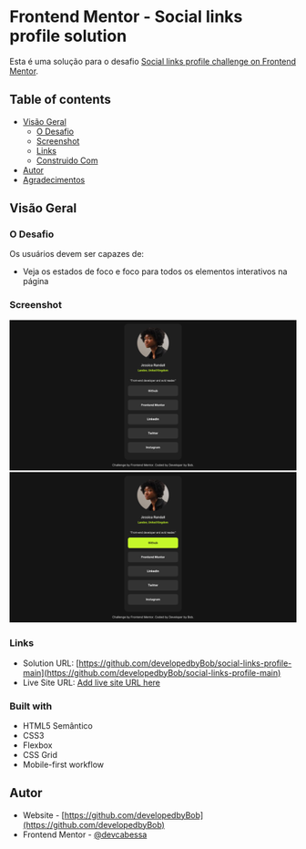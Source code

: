 
# Frontend Mentor - Social links profile solution

Esta é uma solução para o desafio [Social links profile challenge on Frontend Mentor](https://www.frontendmentor.io/challenges/social-links-profile-UG32l9m6dQ).

## Table of contents

- [Visão Geral](#visao-geral)
  - [O Desafio](#o-desafio)
  - [Screenshot](#screenshot)
  - [Links](#links)
  - [Construido Com](#construido-com)
- [Autor](#Autor)
- [Agradecimentos](#agradecimentos)

## Visão Geral

### O Desafio

Os usuários devem ser capazes de:

- Veja os estados de foco e foco para todos os elementos interativos na página

### Screenshot

![](./design/dg1.png)
![](./design/dg2.png)


### Links

- Solution URL: [https://github.com/developedbyBob/social-links-profile-main](https://github.com/developedbyBob/social-links-profile-main)
- Live Site URL: [Add live site URL here](https://your-live-site-url.com)

### Built with

- HTML5 Semântico
- CSS3
- Flexbox
- CSS Grid
- Mobile-first workflow

## Autor

- Website - [https://github.com/developedbyBob](https://github.com/developedbyBob)
- Frontend Mentor - [@devcabessa](https://www.frontendmentor.io/profile/devcabessa)